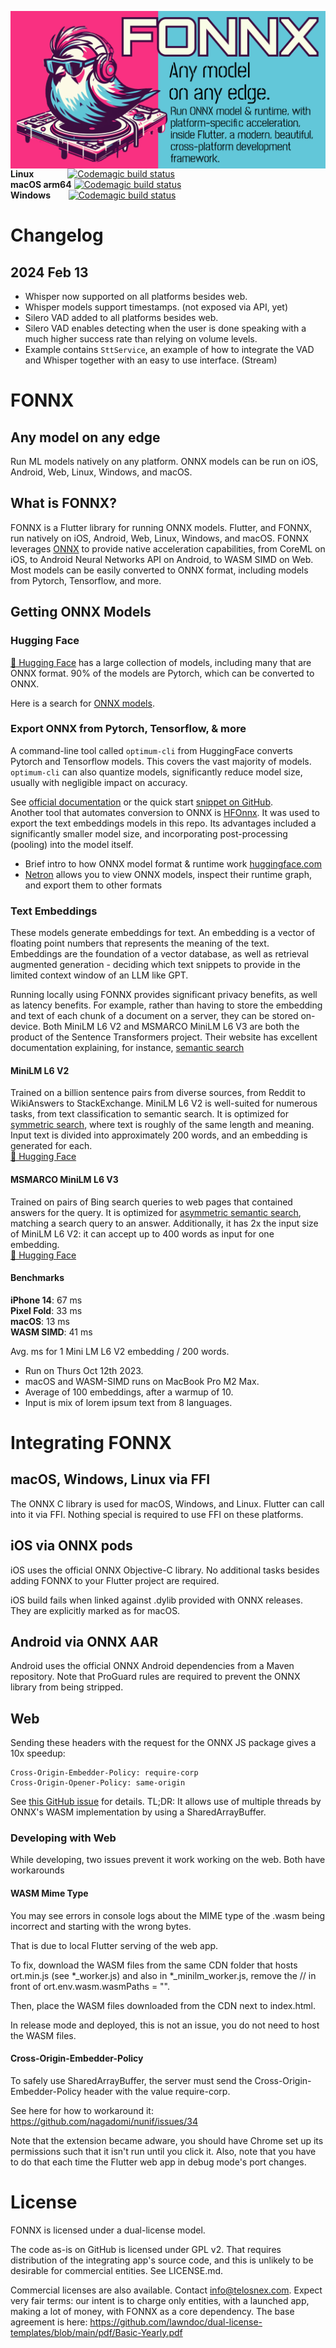 <img src="header.png"
     alt="FONNX image header, bird like Flutter mascot DJing. Text reads: FONNX. Any model
on any edge. Run ONNX model & runtime, with platform-specific acceleration,  inside Flutter, a modern, beautiful, cross-platform development
framework."
     style="float: left; margin-right: 0px;" />
__Linux__ `       `[![Codemagic build status](https://api.codemagic.io/apps/652897766ee3f7af8490a79f/6529e7751eac22d544044175/status_badge.svg)](https://codemagic.io/apps/652897766ee3f7af8490a79f/6529e7751eac22d544044175/latest_build)  
__macOS arm64__ [![Codemagic build status](https://api.codemagic.io/apps/652897766ee3f7af8490a79f/652897766ee3f7af8490a79e/status_badge.svg)](https://codemagic.io/apps/652897766ee3f7af8490a79f/652897766ee3f7af8490a79e/latest_build)  
__Windows__`    `[![Codemagic build status](https://api.codemagic.io/apps/652897766ee3f7af8490a79f/652b298fe7e0c7e9e4cb275f/status_badge.svg)](https://codemagic.io/apps/652897766ee3f7af8490a79f/652b298fe7e0c7e9e4cb275f/latest_build)

# Changelog
## 2024 Feb 13
- Whisper now supported on all platforms besides web.
- Whisper models support timestamps. (not exposed via API, yet)
- Silero VAD added to all platforms besides web.
- Silero VAD enables detecting when the user is done speaking with a much higher success rate than relying on volume levels.
- Example contains `SttService`, an example of how to integrate the VAD and Whisper together with an easy to use interface. (Stream<String>)
  
# FONNX
## Any model on any edge
Run ML models natively on any platform. ONNX models can be run on iOS, Android, Web, Linux, Windows, and macOS.

## What is FONNX?
FONNX is a Flutter library for running ONNX models.
Flutter, and FONNX, run natively on iOS, Android, Web, Linux, Windows, and macOS. 
FONNX leverages [ONNX](https://onnx.ai/) to provide native acceleration capabilities, from CoreML on iOS, to Android Neural Networks API on Android, to WASM SIMD on Web.
Most models can be easily converted to ONNX format, including models from Pytorch, Tensorflow, and more.

## Getting ONNX Models
### Hugging Face
[🤗 Hugging Face](https://huggingface.co/models) has a large collection of models, including many that are ONNX format. 90% of the models are Pytorch, which can be converted to ONNX.

Here is a search for [ONNX models](https://huggingface.co/models?sort=trending&search=onnx). 

### Export ONNX from Pytorch, Tensorflow, & more
A command-line tool called `optimum-cli` from HuggingFace converts Pytorch and Tensorflow models. This covers the vast majority of models. `optimum-cli` can also quantize models, significantly reduce model size, usually with negligible impact on accuracy.

See [official documentation](https://huggingface.co/docs/optimum/exporters/onnx/usage_guides/export_a_model) or the 
quick start [snippet on GitHub](https://github.com/huggingface/optimum#run-the-exported-model-using-onnx-runtime).  
Another tool that automates conversion to ONNX is [HFOnnx](https://neuml.github.io/txtai/pipeline/train/hfonnx/). It was used to export the text embeddings models in this repo. Its advantages included a significantly smaller model size, and incorporating post-processing (pooling) into the model itself.

- Brief intro to how ONNX model format & runtime work [huggingface.com](https://huggingface.co/docs/optimum/onnxruntime/concept_guides/onnx)
- [Netron](https://netron.app/) allows you to view ONNX models, inspect their runtime graph, and export them to other formats

### Text Embeddings
These models generate embeddings for text.
An embedding is a vector of floating point numbers that represents the meaning of the text.  
Embeddings are the foundation of a vector database, as well as retrieval augmented generation - deciding which text snippets to provide in the limited context window of an LLM like GPT.  
  
Running locally using FONNX provides significant privacy benefits, as well as latency benefits.
For example, rather than having to store the embedding and text of each chunk of a document on a server, they can be stored on-device.
Both MiniLM L6 V2 and MSMARCO MiniLM L6 V3 are both the product of the Sentence Transformers project. Their website has excellent documentation explaining, for instance, [semantic search](https://www.sbert.net/examples/applications/semantic-search/README.html)

#### MiniLM L6 V2
Trained on a billion sentence pairs from diverse sources, from Reddit to WikiAnswers to StackExchange.
MiniLM L6 V2 is well-suited for numerous tasks, from text classification to semantic search.
It is optimized for [symmetric search](https://www.sbert.net/examples/applications/semantic-search/README.html#symmetric-vs-asymmetric-semantic-search), where text is roughly of the same length and meaning.
Input text is divided into approximately 200 words, and an embedding is generated for each.  
[🤗 Hugging Face](https://huggingface.co/sentence-transformers/all-MiniLM-L6-v2)  

#### MSMARCO MiniLM L6 V3
Trained on pairs of Bing search queries to web pages that contained answers for the query. 
It is optimized for [asymmetric semantic search](https://www.sbert.net/examples/applications/semantic-search/README.html#symmetric-vs-asymmetric-semantic-search), matching a search query to an answer.
Additionally, it has 2x the input size of MiniLM L6 V2: it can accept up to 400 words as input for one embedding.  
[🤗 Hugging Face](https://huggingface.co/sentence-transformers/msmarco-MiniLM-L-6-v3/tree/main)  

#### Benchmarks
**iPhone 14**: 67 ms  
**Pixel Fold**: 33 ms  
**macOS**: 13 ms  
**WASM SIMD**: 41 ms  

Avg. ms for 1 Mini LM L6 V2 embedding / 200 words.

* Run on Thurs Oct 12th 2023.  
* macOS and WASM-SIMD runs on MacBook Pro M2 Max.  
* Average of 100 embeddings, after a warmup of 10.  
* Input is mix of lorem ipsum text from 8 languages.

# Integrating FONNX
## macOS, Windows, Linux via FFI
The ONNX C library is used for macOS, Windows, and Linux.
Flutter can call into it via FFI. Nothing special is required to use FFI on these platforms.

## iOS via ONNX pods
iOS uses the official ONNX Objective-C library. No additional tasks besides adding FONNX to your Flutter project are required.

iOS build fails when linked against .dylib provided with ONNX releases. They are explicitly marked as for macOS. 

## Android via ONNX AAR
Android uses the official ONNX Android dependencies from a Maven repository. Note that ProGuard rules are required to prevent the ONNX library from being stripped.

## Web
Sending these headers with the request for the ONNX JS package gives a 10x speedup:
```
Cross-Origin-Embedder-Policy: require-corp  
Cross-Origin-Opener-Policy: same-origin
```
See [this GitHub issue](https://github.com/nagadomi/nunif/issues/34) for details. TL;DR: It allows use of multiple threads by ONNX's WASM implementation by using a SharedArrayBuffer.

### Developing with Web
While developing, two issues prevent it work working on the web.
Both have workarounds

#### WASM Mime Type
You may see errors in console logs about the MIME type of the
.wasm being incorrect and starting with the wrong bytes. 

That is due to local Flutter serving of the web app.

To fix, download the WASM files from the same CDN folder that hosts ort.min.js
(see *_worker.js) and also in *_minilm_worker.js, remove the // in front of ort.env.wasm.wasmPaths = "". 

Then, place the WASM files downloaded from the CDN next to index.html.

In release mode and deployed, this is not an issue, you do not need to host the WASM files.

#### Cross-Origin-Embedder-Policy
To safely use SharedArrayBuffer, the server must send the Cross-Origin-Embedder-Policy header with the value require-corp.

See here for how to workaround it: https://github.com/nagadomi/nunif/issues/34

Note that the extension became adware, you should have Chrome set up its
permissions such that it isn't run until you click it. Also, note that you have to do
that each time the Flutter web app in debug mode's port changes.

# License
FONNX is licensed under a dual-license model.

The code as-is on GitHub is licensed under GPL v2. That requires distribution of the integrating app's source code, and this is unlikely to be desirable for commercial entities. See LICENSE.md.

Commercial licenses are also available. Contact info@telosnex.com. Expect very fair terms: our intent is to charge only entities, with a launched app, making a lot of money, with FONNX as a core dependency. The base agreement is here: https://github.com/lawndoc/dual-license-templates/blob/main/pdf/Basic-Yearly.pdf
